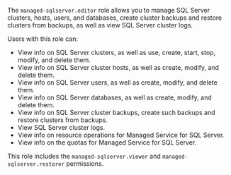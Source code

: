 The `managed-sqlserver.editor` role allows you to manage SQL Server clusters, hosts, users, and databases, create cluster backups and restore clusters from backups, as well as view SQL Server cluster logs.

Users with this role can:
* View info on SQL Server clusters, as well as use, create, start, stop, modify, and delete them.
* View info on SQL Server cluster hosts, as well as create, modify, and delete them.
* View info on SQL Server users, as well as create, modify, and delete them.
* View info on SQL Server databases, as well as create, modify, and delete them.
* View info on SQL Server cluster backups, create such backups and restore clusters from backups.
* View SQL Server cluster logs.
* View info on resource operations for Managed Service for SQL Server.
* View info on the quotas for Managed Service for SQL Server.

This role includes the `managed-sqlserver.viewer` and `managed-sqlserver.restorer` permissions.